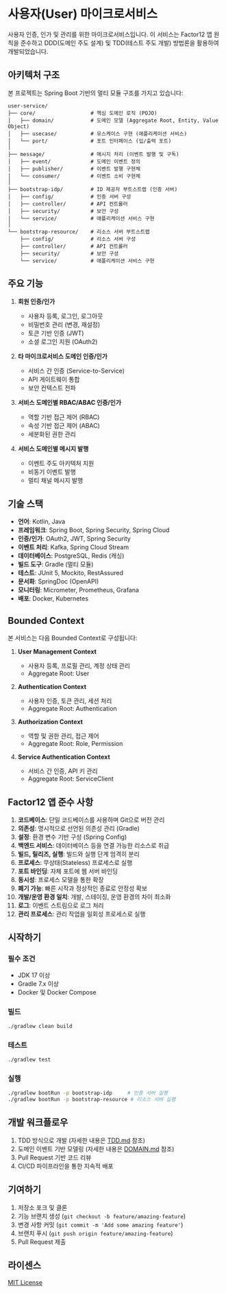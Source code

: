 # 사용자(User) 마이크로서비스

사용자 인증, 인가 및 관리를 위한 마이크로서비스입니다. 이 서비스는 Factor12 앱 원칙을 준수하고 DDD(도메인 주도 설계) 및 TDD(테스트 주도 개발) 방법론을 활용하여 개발되었습니다.

## 아키텍처 구조

본 프로젝트는 Spring Boot 기반의 멀티 모듈 구조를 가지고 있습니다:

```
user-service/
├── core/                  # 핵심 도메인 로직 (POJO)
│   ├── domain/            # 도메인 모델 (Aggregate Root, Entity, Value Object)
│   ├── usecase/           # 유스케이스 구현 (애플리케이션 서비스)
│   └── port/              # 포트 인터페이스 (입/출력 포트)
│
├── message/               # 메시지 처리 (이벤트 발행 및 구독)
│   ├── event/             # 도메인 이벤트 정의
│   ├── publisher/         # 이벤트 발행 구현체
│   └── consumer/          # 이벤트 소비 구현체
│
├── bootstrap-idp/         # ID 제공자 부트스트랩 (인증 서버)
│   ├── config/            # 인증 서버 구성
│   ├── controller/        # API 컨트롤러
│   ├── security/          # 보안 구성
│   └── service/           # 애플리케이션 서비스 구현
│
└── bootstrap-resource/    # 리소스 서버 부트스트랩
    ├── config/            # 리소스 서버 구성
    ├── controller/        # API 컨트롤러
    ├── security/          # 보안 구성
    └── service/           # 애플리케이션 서비스 구현
```

## 주요 기능

1. **회원 인증/인가**
   - 사용자 등록, 로그인, 로그아웃
   - 비밀번호 관리 (변경, 재설정)
   - 토큰 기반 인증 (JWT)
   - 소셜 로그인 지원 (OAuth2)

2. **타 마이크로서비스 도메인 인증/인가**
   - 서비스 간 인증 (Service-to-Service)
   - API 게이트웨이 통합
   - 보안 컨텍스트 전파

3. **서비스 도메인별 RBAC/ABAC 인증/인가**
   - 역할 기반 접근 제어 (RBAC)
   - 속성 기반 접근 제어 (ABAC)
   - 세분화된 권한 관리

4. **서비스 도메인별 메시지 발행**
   - 이벤트 주도 아키텍처 지원
   - 비동기 이벤트 발행
   - 멀티 채널 메시지 발행

## 기술 스택

- **언어**: Kotlin, Java
- **프레임워크**: Spring Boot, Spring Security, Spring Cloud
- **인증/인가**: OAuth2, JWT, Spring Security
- **이벤트 처리**: Kafka, Spring Cloud Stream
- **데이터베이스**: PostgreSQL, Redis (캐싱)
- **빌드 도구**: Gradle (멀티 모듈)
- **테스트**: JUnit 5, Mockito, RestAssured
- **문서화**: SpringDoc (OpenAPI)
- **모니터링**: Micrometer, Prometheus, Grafana
- **배포**: Docker, Kubernetes

## Bounded Context

본 서비스는 다음 Bounded Context로 구성됩니다:

1. **User Management Context**
   - 사용자 등록, 프로필 관리, 계정 상태 관리
   - Aggregate Root: User

2. **Authentication Context**
   - 사용자 인증, 토큰 관리, 세션 처리
   - Aggregate Root: Authentication

3. **Authorization Context**
   - 역할 및 권한 관리, 접근 제어
   - Aggregate Root: Role, Permission

4. **Service Authentication Context**
   - 서비스 간 인증, API 키 관리
   - Aggregate Root: ServiceClient

## Factor12 앱 준수 사항

1. **코드베이스**: 단일 코드베이스를 사용하며 Git으로 버전 관리
2. **의존성**: 명시적으로 선언된 의존성 관리 (Gradle)
3. **설정**: 환경 변수 기반 구성 (Spring Config)
4. **백엔드 서비스**: 데이터베이스 등을 연결 가능한 리소스로 취급
5. **빌드, 릴리즈, 실행**: 빌드와 실행 단계 엄격히 분리
6. **프로세스**: 무상태(Stateless) 프로세스로 실행
7. **포트 바인딩**: 자체 포트에 웹 서버 바인딩
8. **동시성**: 프로세스 모델을 통한 확장
9. **폐기 가능**: 빠른 시작과 정상적인 종료로 안정성 확보
10. **개발/운영 환경 일치**: 개발, 스테이징, 운영 환경의 차이 최소화
11. **로그**: 이벤트 스트림으로 로그 처리
12. **관리 프로세스**: 관리 작업을 일회성 프로세스로 실행

## 시작하기

### 필수 조건
- JDK 17 이상
- Gradle 7.x 이상
- Docker 및 Docker Compose

### 빌드
```bash
./gradlew clean build
```

### 테스트
```bash
./gradlew test
```

### 실행
```bash
./gradlew bootRun -p bootstrap-idp     # 인증 서버 실행
./gradlew bootRun -p bootstrap-resource # 리소스 서버 실행
```

## 개발 워크플로우

1. TDD 방식으로 개발 (자세한 내용은 [TDD.md](TDD.md) 참조)
2. 도메인 이벤트 기반 모델링 (자세한 내용은 [DOMAIN.md](DOMAIN.md) 참조)
3. Pull Request 기반 코드 리뷰
4. CI/CD 파이프라인을 통한 지속적 배포

## 기여하기

1. 저장소 포크 및 클론
2. 기능 브랜치 생성 (`git checkout -b feature/amazing-feature`)
3. 변경 사항 커밋 (`git commit -m 'Add some amazing feature'`)
4. 브랜치 푸시 (`git push origin feature/amazing-feature`)
5. Pull Request 제출

## 라이센스

[MIT License](LICENSE)